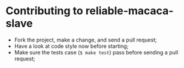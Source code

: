 # Contributing to reliable-macaca-slave

- Fork the project, make a change, and send a pull request;
- Have a look at code style now before starting;
- Make sure the tests case (`$ make test`) pass before sending a pull request;
